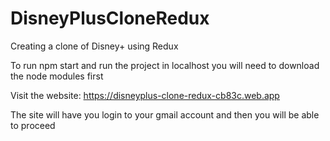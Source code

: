 # DisneyPlusCloneRedux
Creating a clone of Disney+ using Redux

To run npm start and run the project in localhost you will need to download the node modules first

Visit the website: https://disneyplus-clone-redux-cb83c.web.app

The site will have you login to your gmail account and then you will be able to proceed 

